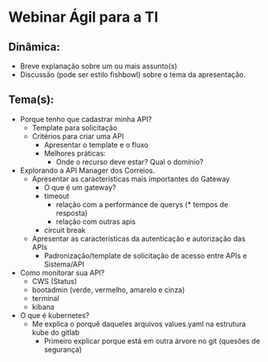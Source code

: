 # Webinar Ágil para a TI

## Dinâmica: 
- Breve explanação sobre um ou mais assunto(s)
- Discussão (pode ser estilo fishbowl) sobre o tema da apresentação.

## Tema(s):
- Porque tenho que cadastrar minha API?
  - Template para solicitação
  - Critérios para criar uma API
    - Apresentar o template e o fluxo
    - Melhores práticas:
      - Onde o recurso deve estar? Qual o domínio?
- Explorando a API Manager dos Correios.
  - Apresentar as características mais importantes do Gateway
    - O que é um gateway?
    -  timeout
       -  relação com a performance de querys (* tempos de resposta)
       -  relação com outras apis
    - circuit break   
  - Apresentar as características da autenticação e autorização das APIs
    - Padronização/template de solicitação de acesso entre APIs e Sistema/API
- Como monitorar sua API?
  -  CWS (Status)
  -  bootadmin (verde, vermelho, amarelo e cinza)
  -  terminal 
  -  kibana
- O que é kubernetes?
  - Me explica o porquê daqueles arquivos values.yaml na estrutura kube do gitlab
    - Primeiro explicar porque está em outra árvore no git (quesões de segurança)



